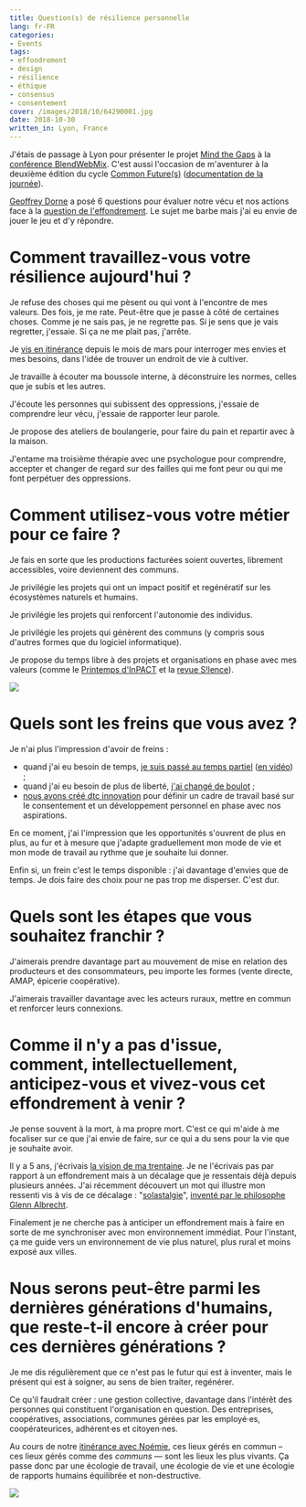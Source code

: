 ```yaml
---
title: Question(s) de résilience personnelle
lang: fr-FR
categories:
- Events
tags:
- effondrement
- design
- résilience
- éthique
- consensus
- consentement
cover: /images/2018/10/64290001.jpg
date: 2018-10-30
written_in: Lyon, France
---
```


J'étais de passage à Lyon pour présenter le projet [Mind the Gaps][] à la [conférence BlendWebMix][]. C'est aussi l'occasion de m'aventurer à la deuxième édition du cycle [Common Future(s)][] ([documentation de la journée][pad-edition2]).

[Geoffrey Dorne][] a posé 6 questions pour évaluer notre vécu et nos actions face à la [question de l'effondrement][effondrement]. Le sujet me barbe mais j'ai eu envie de jouer le jeu et d'y répondre.

<!--more-->

# Comment travaillez-vous votre résilience aujourd'hui&nbsp;?

Je refuse des choses qui me pèsent ou qui vont à l'encontre de mes valeurs.
Des fois, je me rate. Peut-être que je passe à côté de certaines choses. Comme je ne sais pas, je ne regrette pas. Si je sens que je vais regretter, j'essaie. Si ça ne me plait pas, j'arrête.

Je [vis en itinérance][itinerance] depuis le mois de mars pour interroger mes envies et mes besoins, dans l'idée de trouver un endroit de vie à cultiver.

Je travaille à écouter ma boussole interne, à déconstruire les normes, celles que je subis et les autres.

J'écoute les personnes qui subissent des oppressions, j'essaie de comprendre leur vécu, j'essaie de rapporter leur parole.

Je propose des ateliers de boulangerie, pour faire du pain et repartir avec à la maison.

J'entame ma troisième thérapie avec une psychologue pour comprendre, accepter et changer de regard sur des failles qui me font peur ou qui me font perpétuer des oppressions.

# Comment utilisez-vous votre métier pour ce&nbsp;faire&nbsp;?

Je fais en sorte que les productions facturées soient ouvertes, librement accessibles, voire deviennent des communs.

Je privilégie les projets qui ont un impact positif et regénératif sur les écosystèmes naturels et humains.

Je privilégie les projets qui renforcent l'autonomie des individus.

Je privilégie les projets qui génèrent des communs (y compris sous d'autres formes que du logiciel informatique).

Je propose du temps libre à des projets et organisations en phase avec mes valeurs (comme le [Printemps d'InPACT][] et la [revue S!lence][]).

![](/images/2018/10/64290003.jpg)

# Quels sont les freins que vous&nbsp;avez&nbsp;?

Je n'ai plus l'impression d'avoir de freins :

- quand j'ai eu besoin de temps, [je suis passé au temps partiel](/2015/part-time/) ([en vidéo](https://vimeo.com/217023172)) ;
- quand j'ai eu besoin de plus de liberté, [j'ai changé de boulot](/2016/bbc/) ;
- [nous avons créé dtc innovation](https://dtc-innovation.org/writings/2017/une-association) pour définir un cadre de travail basé sur le consentement et un développement personnel en phase avec nos aspirations.

En ce moment, j'ai l'impression que les opportunités s'ouvrent de plus en plus, au fur et à mesure que j'adapte graduellement mon mode de vie et mon mode de travail au rythme que je souhaite lui donner.

Enfin si, un frein c'est le temps disponible : j'ai davantage d'envies que de temps. Je dois faire des choix pour ne pas trop me disperser. C'est dur.

# Quels sont les étapes que vous souhaitez&nbsp;franchir&nbsp;?

J'aimerais prendre davantage part au mouvement de mise en relation des producteurs et des consommateurs, peu importe les formes (vente directe, AMAP, épicerie coopérative).

J'aimerais travailler davantage avec les acteurs ruraux, mettre en commun et renforcer leurs connexions.

# Comme il n'y a pas d'issue, comment, intellectuellement, anticipez-vous et vivez-vous cet effondrement&nbsp;à&nbsp;venir&nbsp;?

Je pense souvent à la mort, à ma propre mort. C'est ce qui m'aide à me focaliser sur ce que j'ai envie de faire, sur ce qui a du sens pour la vie que je souhaite avoir.

Il y a 5 ans, j'écrivais [la vision de ma trentaine](/2014/future/). Je ne l'écrivais pas par rapport à un effondrement mais à un décalage que je ressentais déjà depuis plusieurs années.
J'ai récemment découvert un mot qui illustre mon ressenti vis à vis de ce décalage : "[solastalgie][]", [inventé par le philosophe Glenn Albrecht][solastalgia-article].

Finalement je ne cherche pas à anticiper un effondrement mais à faire en sorte de me synchroniser avec mon environnement immédiat.
Pour l'instant, ça me guide vers un environnement de vie plus naturel, plus rural et moins exposé aux villes.

# Nous serons peut-être parmi les dernières générations d'humains, que reste-t-il encore à créer pour ces dernières&nbsp;générations&nbsp;?

Je me dis régulièrement que ce n'est pas le futur qui est à inventer, mais le présent qui est à soigner, au sens de bien traiter, regénérer.

Ce qu'il faudrait créer : une gestion collective, davantage dans l'intérêt des personnes qui constituent l'organisation en question. Des entreprises, coopératives, associations, communes gérées par les employé·es, coopérateurices, adhérent·es et citoyen·nes.

Au cours de notre [itinérance avec Noémie][itinerance], ces lieux gérés en commun – ces lieux gérés comme des _communs_ — sont les lieux les plus vivants.
Ça passe donc par une écologie de travail, une écologie de vie et une écologie de rapports humains équilibrée et non-destructive.

![](/images/2018/10/64290007.jpg)


[Mind the Gaps]: https://mind-the-gaps.org/fr/
[conférence BlendWebMix]: https://blendwebmix.com/programme/conferences/smart-citizen-vers-une-production-de-donnees-citoyennes/
[Geoffrey Dorne]: http://geoffreydorne.com/
[Common Future(s)]: https://mastodon.social/@commonfutures
[pad-edition2]: https://mypads.framapad.org/mypads/?/mypads/group/common-futures-p683g7rp/pad/view/common-futures-2e-journee-de-rencontre-3n85g727
[Printemps d'InPACT]: https://latelierpaysan.org/Le-printemps-d-InPACT-2018
[revue S!lence]: http://www.revuesilence.net/
[solastalgie]: https://en.wiktionary.org/wiki/solastalgia
[solastalgia-article]: https://qz.com/1423202/a-philosopher-invented-a-word-for-the-psychic-pain-of-climate-change/
[itinerance]: https://estcequecestdutravail.xyz
[effondrement]: https://fr.wikipedia.org/wiki/Th%C3%A9ories_sur_les_risques_d%27effondrement_de_la_civilisation_industrielle

